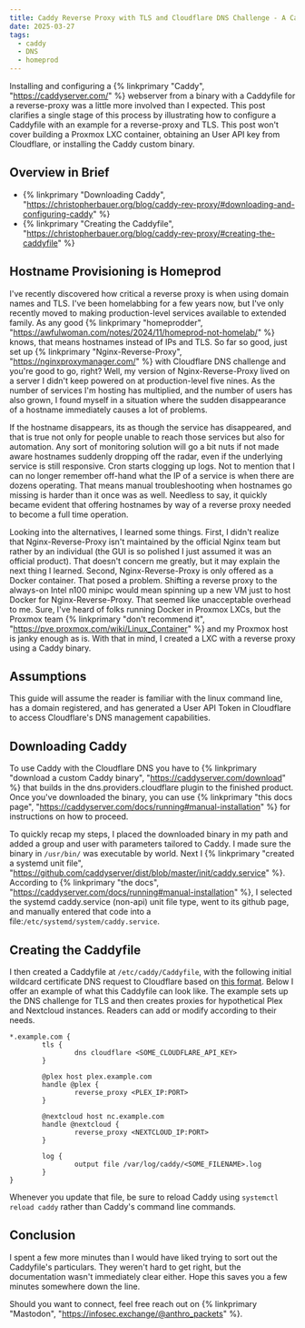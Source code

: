 ```yaml
---
title: Caddy Reverse Proxy with TLS and Cloudflare DNS Challenge - A Caddyfile Example
date: 2025-03-27
tags:
  - caddy
  - DNS
  - homeprod
---
```


Installing and configuring a {% linkprimary "Caddy", "https://caddyserver.com/" %} webserver from a binary with a Caddyfile for a reverse-proxy was a little more involved than I expected. This post clarifies a single stage of this process by illustrating how to configure a Caddyfile with an example for a reverse-proxy and TLS. This post won't cover building a Proxmox LXC container, obtaining an User API key from Cloudflare, or installing the Caddy custom binary.

## Overview in Brief

- {% linkprimary "Downloading Caddy", "https://christopherbauer.org/blog/caddy-rev-proxy/#downloading-and-configuring-caddy" %}
- {% linkprimary "Creating the Caddyfile", "https://christopherbauer.org/blog/caddy-rev-proxy/#creating-the-caddyfile" %}

## Hostname Provisioning is Homeprod

I've recently discovered how critical a reverse proxy is when using domain names and TLS. I've been homelabbing for a few years now, but I've only recently moved to making production-level services available to extended family. As any good {% linkprimary "homeprodder", "https://awfulwoman.com/notes/2024/11/homeprod-not-homelab/" %} knows, that means hostnames instead of IPs and TLS. So far so good, just set up {% linkprimary "Nginx-Reverse-Proxy", "https://nginxproxymanager.com/" %} with Cloudflare DNS challenge and you're good to go, right? Well, my version of Nginx-Reverse-Proxy lived on a server I didn't keep powered on at production-level five nines. As the number of services I'm hosting has multiplied, and the number of users has also grown, I found myself in a situation where the sudden disappearance of a hostname immediately causes a lot of problems.

If the hostname disappears, its as though the service has disappeared, and that is true not only for people unable to reach those services but also for automation. Any sort of monitoring solution will go a bit nuts if not made aware hostnames suddenly dropping off the radar, even if the underlying service is still responsive. Cron starts clogging up logs. Not to mention that I can no longer remember off-hand what the IP of a service is when there are dozens operating. That means manual troubleshooting when hostnames go missing is harder than it once was as well. Needless to say, it quickly became evident that offering hostnames by way of a reverse proxy needed to become a full time operation.

Looking into the alternatives, I learned some things. First, I didn't realize that Nginx-Reverse-Proxy isn't maintained by the official Nginx team but rather by an individual (the GUI is so polished I just assumed it was an official product). That doesn't concern me greatly, but it may explain the next thing I learned. Second, Nginx-Reverse-Proxy is only offered as a Docker container. That posed a problem. Shifting a reverse proxy to the always-on Intel n100 minipc would mean spinning up a new VM just to host Docker for Nginx-Reverse-Proxy. That seemed like unacceptable overhead to me. Sure, I've heard of folks running Docker in Proxmox LXCs, but the Proxmox team {% linkprimary "don't recommend it", "https://pve.proxmox.com/wiki/Linux_Container" %} and my Proxmox host is janky enough as is. With that in mind, I created a LXC with a reverse proxy using a Caddy binary.

## Assumptions

This guide will assume the reader is familiar with the linux command line, has a domain registered, and has generated a User API Token in Cloudflare to access Cloudflare's DNS management capabilities.

## Downloading Caddy

To use Caddy with the Cloudflare DNS you have to {% linkprimary "download a custom Caddy binary", "https://caddyserver.com/download" %} that builds in the dns.providers.cloudflare plugin to the finished product. Once you've downloaded the binary, you can use {% linkprimary "this docs page", "https://caddyserver.com/docs/running#manual-installation" %} for instructions on how to proceed.

To quickly recap my steps, I placed the downloaded binary in my path and added a group and user with parameters tailored to Caddy. I made sure the binary in `/usr/bin/` was executable by world. Next I {% linkprimary "created a systemd unit file", "https://github.com/caddyserver/dist/blob/master/init/caddy.service" %}. According to {% linkprimary "the docs", "https://caddyserver.com/docs/running#manual-installation" %}, I selected the systemd caddy.service (non-api) unit file type, went to its github page, and manually entered that code into a file:`/etc/systemd/system/caddy.service`.

## Creating the Caddyfile

I then created a Caddyfile at `/etc/caddy/Caddyfile`, with the following initial wildcard certificate DNS request to Cloudflare based on [this format](https://caddyserver.com/docs/caddyfile/patterns#wildcard-certificates).  Below I offer an example of what this Caddyfile can look like.  The example sets up the DNS challenge for TLS and then creates proxies for hypothetical Plex and Nextcloud instances. Readers can add or modify according to their needs.


```shell
*.example.com {
        tls {
                dns cloudflare <SOME_CLOUDFLARE_API_KEY>
        }

        @plex host plex.example.com
        handle @plex {
                reverse_proxy <PLEX_IP:PORT>
        }

        @nextcloud host nc.example.com
        handle @nextcloud {
                reverse_proxy <NEXTCLOUD_IP:PORT>
        }

        log {
                output file /var/log/caddy/<SOME_FILENAME>.log
        }
}
```

Whenever you update that file, be sure to reload Caddy using `systemctl reload caddy` rather than Caddy's command line commands.

## Conclusion

I spent a few more minutes than I would have liked trying to sort out the Caddyfile's particulars. They weren't hard to get right, but the documentation wasn't immediately clear either. Hope this saves you a few minutes somewhere down the line. 

Should you want to connect, feel free reach out on {% linkprimary "Mastodon", "https://infosec.exchange/@anthro_packets" %}.
